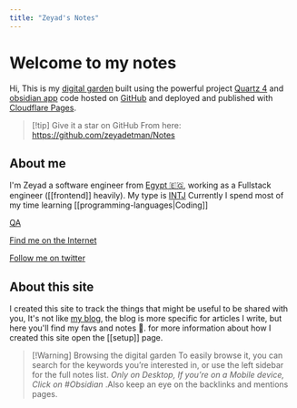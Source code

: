 ```yaml
---
title: "Zeyad's Notes"
---
```


# Welcome to my notes

Hi, This is my [digital garden](https://jzhao.xyz/posts/networked-thought/) built using the powerful project [Quartz 4](https://quartz.jzhao.xyz/) and [obsidian app](https://obsidian.md/) code hosted on [GitHub](https://github.com/zeyadetman/Notes) and deployed and published with [Cloudflare Pages](https://pages.cloudflare.com/).

>[!tip] Give it a star on GitHub
>From here: https://github.com/zeyadetman/Notes

## About me
I'm Zeyad a software engineer from [Egypt 🇪🇬](https://en.wikipedia.org/wiki/Kafr_El_Dawwar), working as a Fullstack engineer ([[frontend]] heavily). My type is [INTJ](https://www.crystalknows.com/personality-type/intj) Currently I spend most of my time learning [[programming-languages|Coding]]

[QA](QA.md)

[Find me on the Internet](https://www.zeyadetman.com/about)

[Follow me on twitter](https://twitter.com/zeyadetman)

## About this site
I created this site to track the things that might be useful to be shared with you, It's not like [my blog](https://zeyadetman.com), the blog is more specific for articles I write, but here you'll find my favs and notes 📝. for more information about how I created this site open the [[setup]] page.


> [!Warning] Browsing the digital garden
> To easily browse it, you can search for the keywords you’re interested in, or use the left sidebar for the full notes list. *Only on Desktop, If you’re on a Mobile device, Click on #Obsidian*  .Also keep an eye on the backlinks and mentions pages.


